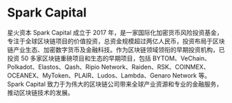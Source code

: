# Spark Capital

星火资本 Spark Capital 成立于 2017 年，是一家国际化加密货币风险投资基金，专注于全球区块链项目的价值投资，总资金规模超过两亿人民币，投资布局于区块链产业生态、加密数字货币及金融科技。作为区块链领域领衔的早期投资机构，已投资 50 多家区块链重磅项目和生态的早期项目，包括 BYTOM、VeChain、Polkadot、Elastos、Qash、Ripio Network、Raiden、RSK、COINMEX、OCEANEX、MyToken、PLAIR、Ludos、Lambda、Genaro Network 等。Spark Capital 致力于为伟大的区块链公司带来全球产业资源和专业的金融服务，推动区块链技术的发展。



